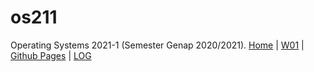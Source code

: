 # os211
Operating Systems 2021-1 (Semester Genap 2020/2021).
[Home](https://ranianhanami.github.io/os211/) | [W01](https://ranianhanami.github.io/os211/W01/) | [Github Pages](https://github.com/ranianhanami/os211) | [LOG](https://github.com/ranianhanami/os211/blob/master/TXT/mylog.txt)
